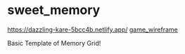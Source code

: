 # sweet_memory
https://dazzling-kare-5bcc4b.netlify.app/
[game_wireframe](https://user-images.githubusercontent.com/79131508/148124005-f015ac46-4c7d-4919-a49a-c6068e570137.jpg)

Basic Template of Memory Grid! 
